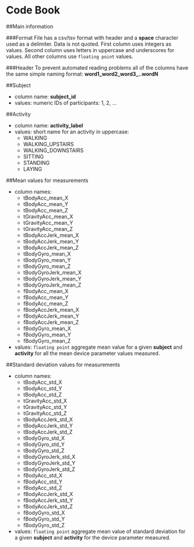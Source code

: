 # Code Book

##Main information

###Format
File has a csv/tsv format with header and a **space** character used as a delimiter. Data is not quoted.
First column uses integers as values.
Second column uses letters in uppercase and underscores for values.
All other columns use `floating point` values.

###Header
To prevent automated reading problems all of the columns have the same simple naming format: **word1_word2_word3_..wordN**

##Subject
- column name: **subject_id**
- values: numeric IDs of participants: 1, 2, ...

##Activity
- column name: **activity_label**
- values: short name for an activity in uppercase:
    * WALKING
    * WALKING_UPSTAIRS
    * WALKING_DOWNSTAIRS
    * SITTING
    * STANDING
    * LAYING

##Mean values for measurements
- column names:
    * tBodyAcc_mean_X
    * tBodyAcc_mean_Y
    * tBodyAcc_mean_Z
    * tGravityAcc_mean_X
    * tGravityAcc_mean_Y
    * tGravityAcc_mean_Z
    * tBodyAccJerk_mean_X
    * tBodyAccJerk_mean_Y
    * tBodyAccJerk_mean_Z
    * tBodyGyro_mean_X
    * tBodyGyro_mean_Y
    * tBodyGyro_mean_Z
    * tBodyGyroJerk_mean_X
    * tBodyGyroJerk_mean_Y
    * tBodyGyroJerk_mean_Z
    * fBodyAcc_mean_X
    * fBodyAcc_mean_Y
    * fBodyAcc_mean_Z
    * fBodyAccJerk_mean_X
    * fBodyAccJerk_mean_Y
    * fBodyAccJerk_mean_Z
    * fBodyGyro_mean_X
    * fBodyGyro_mean_Y
    * fBodyGyro_mean_Z
- values: `floating point` aggregate mean value for a given **subject** and **activity** for all the mean device parameter values measured.

##Standard deviation values for measurements
- column names:
    * tBodyAcc_std_X
    * tBodyAcc_std_Y
    * tBodyAcc_std_Z
    * tGravityAcc_std_X
    * tGravityAcc_std_Y
    * tGravityAcc_std_Z
    * tBodyAccJerk_std_X
    * tBodyAccJerk_std_Y
    * tBodyAccJerk_std_Z
    * tBodyGyro_std_X
    * tBodyGyro_std_Y
    * tBodyGyro_std_Z
    * tBodyGyroJerk_std_X
    * tBodyGyroJerk_std_Y
    * tBodyGyroJerk_std_Z
    * fBodyAcc_std_X
    * fBodyAcc_std_Y
    * fBodyAcc_std_Z
    * fBodyAccJerk_std_X
    * fBodyAccJerk_std_Y
    * fBodyAccJerk_std_Z
    * fBodyGyro_std_X
    * fBodyGyro_std_Y
    * fBodyGyro_std_Z
- values: `floating point` aggregate mean value of standard deviation for a given **subject** and **activity** for the device parameter measured.
